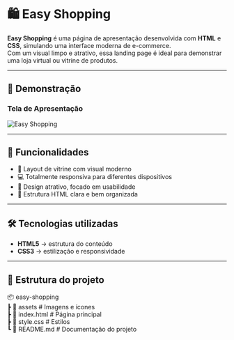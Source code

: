 # 🛍️ Easy Shopping

**Easy Shopping** é uma página de apresentação desenvolvida com **HTML** e **CSS**, simulando uma interface moderna de e-commerce.  
Com um visual limpo e atrativo, essa landing page é ideal para demonstrar uma loja virtual ou vitrine de produtos.

---

## 📸 Demonstração

### Tela de Apresentação  
![Easy Shopping](./assets/easy-shopping.png) <!-- Substitua pelo caminho da imagem, se houver -->

---

## 🚀 Funcionalidades

- 🛒 Layout de vitrine com visual moderno  
- 💻 Totalmente responsiva para diferentes dispositivos  
- 🎨 Design atrativo, focado em usabilidade  
- 📄 Estrutura HTML clara e bem organizada  

---

## 🛠️ Tecnologias utilizadas

- **HTML5** → estrutura do conteúdo  
- **CSS3** → estilização e responsividade

---

## 📂 Estrutura do projeto

📦 easy-shopping<br>
┣ 📂 assets # Imagens e ícones<br>
┣ 📜 index.html # Página principal<br>
┣ 📜 style.css # Estilos<br>
┗ 📜 README.md # Documentação do projeto<br>
